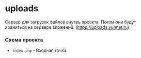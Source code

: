 # uploads

Сервер для загрузок файлов внутрь проекта. Потом они будут храниться на сервере вложений. (https://uploads.yunnet.ru)

### Схема проекта
- `index.php` - Входная точка